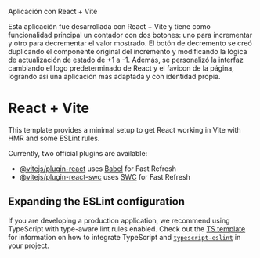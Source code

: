 Aplicación con React + Vite 

Esta aplicación fue desarrollada con React + Vite y tiene como funcionalidad principal un contador con dos botones: uno para incrementar y otro para decrementar el valor mostrado. El botón de decremento se creó duplicando el componente original del incremento y modificando la lógica de actualización de estado de +1 a -1. Además, se personalizó la interfaz cambiando el logo predeterminado de React y el favicon de la página, logrando así una aplicación más adaptada y con identidad propia.


# React + Vite

This template provides a minimal setup to get React working in Vite with HMR and some ESLint rules.

Currently, two official plugins are available:

- [@vitejs/plugin-react](https://github.com/vitejs/vite-plugin-react/blob/main/packages/plugin-react) uses [Babel](https://babeljs.io/) for Fast Refresh
- [@vitejs/plugin-react-swc](https://github.com/vitejs/vite-plugin-react/blob/main/packages/plugin-react-swc) uses [SWC](https://swc.rs/) for Fast Refresh

## Expanding the ESLint configuration

If you are developing a production application, we recommend using TypeScript with type-aware lint rules enabled. Check out the [TS template](https://github.com/vitejs/vite/tree/main/packages/create-vite/template-react-ts) for information on how to integrate TypeScript and [`typescript-eslint`](https://typescript-eslint.io) in your project.
